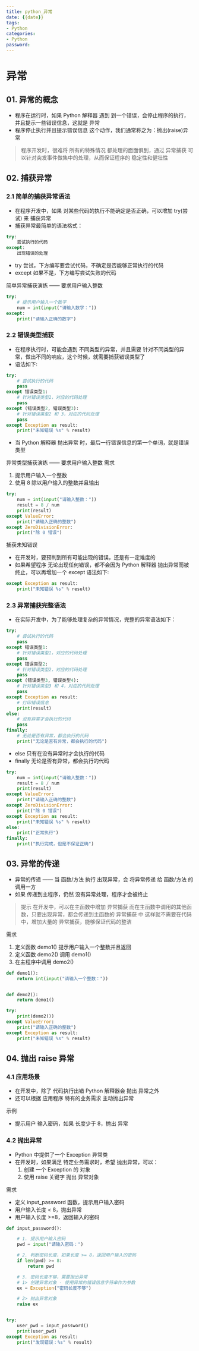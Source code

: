 ```yaml
---
title: python_异常
date: {{date}}
tags: 
- Python
categories: 
- Python
password: 
---
```


# 异常
## 01. 异常的概念
- 程序在运行时，如果 Python 解释器 遇到 到一个错误，会停止程序的执行，并且提示一些错误信息，这就是 异常
- 程序停止执行并且提示错误信息 这个动作，我们通常称之为：抛出(raise)异常
>程序开发时，很难将 所有的特殊情况 都处理的面面俱到，通过 异常捕获 可以针对突发事件做集中的处理，从而保证程序的 稳定性和健壮性

## 02. 捕获异常
### 2.1 简单的捕获异常语法
- 在程序开发中，如果 对某些代码的执行不能确定是否正确，可以增加 try(尝试) 来 捕获异常
- 捕获异常最简单的语法格式：
```python
try:
    尝试执行的代码
except:
    出现错误的处理
```
- try 尝试，下方编写要尝试代码，不确定是否能够正常执行的代码
- except 如果不是，下方编写尝试失败的代码

<escape><!-- more --></escape>

简单异常捕获演练 —— 要求用户输入整数
```python
try:
    # 提示用户输入一个数字
    num = int(input("请输入数字："))
except:
    print("请输入正确的数字")
```

### 2.2 错误类型捕获
- 在程序执行时，可能会遇到 不同类型的异常，并且需要 针对不同类型的异常，做出不同的响应，这个时候，就需要捕获错误类型了
- 语法如下:
```python
try:
    # 尝试执行的代码
    pass
except 错误类型1:
    # 针对错误类型1，对应的代码处理
    pass
except (错误类型2, 错误类型3):
    # 针对错误类型2 和 3，对应的代码处理
    pass
except Exception as result:
    print("未知错误 %s" % result)
```
- 当 Python 解释器 抛出异常 时，最后一行错误信息的第一个单词，就是错误类型

异常类型捕获演练 —— 要求用户输入整数
需求
1. 提示用户输入一个整数
2. 使用 8 除以用户输入的整数并且输出
```python
try:
    num = int(input("请输入整数："))
    result = 8 / num
    print(result)
except ValueError:
    print("请输入正确的整数")
except ZeroDivisionError:
    print("除 0 错误")
```

捕获未知错误
- 在开发时，要预判到所有可能出现的错误，还是有一定难度的
- 如果希望程序 无论出现任何错误，都不会因为 Python 解释器 抛出异常而被终止，可以再增加一个 except
语法如下:
```python
except Exception as result:
    print("未知错误 %s" % result)
```

### 2.3 异常捕获完整语法
- 在实际开发中，为了能够处理复杂的异常情况，完整的异常语法如下：
```python
try:
    # 尝试执行的代码
    pass
except 错误类型1:
    # 针对错误类型1，对应的代码处理
    pass
except 错误类型2:
    # 针对错误类型2，对应的代码处理
    pass
except (错误类型3, 错误类型4):
    # 针对错误类型3 和 4，对应的代码处理
    pass
except Exception as result:
    # 打印错误信息
    print(result)
else:
    # 没有异常才会执行的代码
    pass
finally:
    # 无论是否有异常，都会执行的代码
    print("无论是否有异常，都会执行的代码")
```
- else 只有在没有异常时才会执行的代码
- finally 无论是否有异常，都会执行的代码
```python
try:
    num = int(input("请输入整数："))
    result = 8 / num
    print(result)
except ValueError:
    print("请输入正确的整数")
except ZeroDivisionError:
    print("除 0 错误")
except Exception as result:
    print("未知错误 %s" % result)
else:
    print("正常执行")
finally:
    print("执行完成，但是不保证正确")
```

## 03. 异常的传递
- 异常的传递 —— 当 函数/方法 执行 出现异常，会 将异常传递 给 函数/方法 的 调用一方
- 如果 传递到主程序，仍然 没有异常处理，程序才会被终止
> 提示
> 在开发中，可以在主函数中增加 异常捕获
> 而在主函数中调用的其他函数，只要出现异常，都会传递到主函数的 异常捕获 中
> 这样就不需要在代码中，增加大量的 异常捕获，能够保证代码的整洁

需求
1. 定义函数 demo1() 提示用户输入一个整数并且返回
2. 定义函数 demo2() 调用 demo1()
3. 在主程序中调用 demo2()
```python
def demo1():
    return int(input("请输入一个整数："))


def demo2():
    return demo1()

try:
    print(demo2())
except ValueError:
    print("请输入正确的整数")
except Exception as result:
    print("未知错误 %s" % result)
```

## 04. 抛出 raise 异常
### 4.1 应用场景
- 在开发中，除了 代码执行出错 Python 解释器会 抛出 异常之外
- 还可以根据 应用程序 特有的业务需求 主动抛出异常

示例
- 提示用户 输入密码，如果 长度少于 8，抛出 异常

### 4.2 抛出异常
- Python 中提供了一个 Exception 异常类
- 在开发时，如果满足 特定业务需求时，希望 抛出异常，可以： 
	1. 创建 一个 Exception 的 对象
	2. 使用 raise 关键字 抛出 异常对象

需求
- 定义 input_password 函数，提示用户输入密码
- 用户输入长度 < 8，抛出异常
- 用户输入长度 >=8，返回输入的密码
```python
def input_password():

    # 1. 提示用户输入密码
    pwd = input("请输入密码：")

    # 2. 判断密码长度，如果长度 >= 8，返回用户输入的密码
    if len(pwd) >= 8:
        return pwd

    # 3. 密码长度不够，需要抛出异常
    # 1> 创建异常对象 - 使用异常的错误信息字符串作为参数
    ex = Exception("密码长度不够")

    # 2> 抛出异常对象
    raise ex


try:
    user_pwd = input_password()
    print(user_pwd)
except Exception as result:
    print("发现错误：%s" % result)
```


